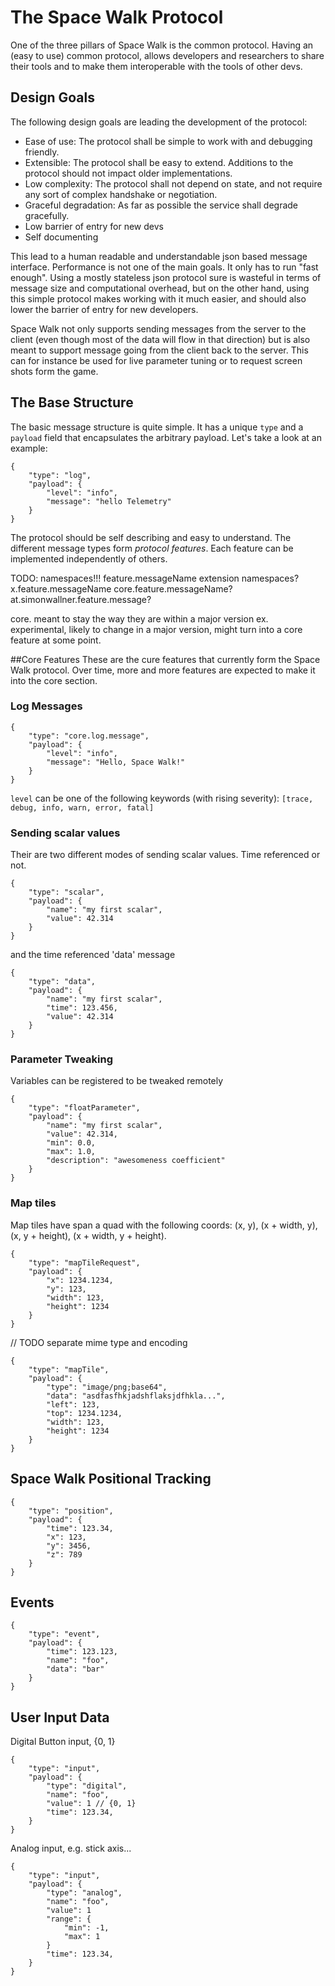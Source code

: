 # The Space Walk Protocol
One of the three pillars of Space Walk is the common protocol. Having an (easy to use) common protocol, allows developers and researchers to share their tools and to make them interoperable with the tools of other devs. 

## Design Goals
The following design goals are leading the development of the protocol:

- Ease of use: The protocol shall be simple to work with and debugging friendly. 
- Extensible: The protocol shall be easy to extend. Additions to the protocol should not impact older implementations.
- Low complexity: The protocol shall not depend on state, and not require any sort of complex handshake or negotiation. 
- Graceful degradation: As far as possible the service shall degrade gracefully.
- Low barrier of entry for new devs
- Self documenting

This lead to a human readable and understandable json based message interface. Performance is not one of the main goals. It only has to run "fast enough". Using a mostly stateless json protocol sure is wasteful in terms of message size and computational overhead, but on the other hand, using this simple protocol makes working with it much easier, and should also lower the barrier of entry for new developers.

Space Walk not only supports sending messages from the server to the client (even though most of the data will flow in that direction) but is also meant to support message going from the client back to the server. This can for instance be used for live parameter tuning or to request screen shots form the game.


## The Base Structure
The basic message structure is quite simple. It has a unique `type` and a `payload` field that encapsulates the arbitrary payload. Let's take a look at an example:

	{
		"type": "log",
		"payload": {
			"level": "info",
			"message": "hello Telemetry"
		}
	}

The protocol should be self describing and easy to understand. The different message types form *protocol features*. Each feature can be implemented independently of others.

TODO: namespaces!!!
feature.messageName
extension namespaces?
x.feature.messageName
core.feature.messageName?
at.simonwallner.feature.message?

core. meant to stay the way they are within a major version
ex. experimental, likely to change in a major version, might turn into a core feature at some point.


##Core Features
These are the cure features that currently form the Space Walk protocol. Over time, more and more features are expected to make it into the core section. 

### Log Messages
	{
		"type": "core.log.message",
		"payload": {
			"level": "info",
			"message": "Hello, Space Walk!"
		}
	}

`level` can be one of the following keywords (with rising severity):	`[trace, debug, info, warn, error, fatal]`

### Sending scalar values
Their are two different modes of sending scalar values. Time referenced or not.

	{
		"type": "scalar",
		"payload": {
			"name": "my first scalar",
			"value": 42.314
		}
	}

and the time referenced 'data' message

	{
		"type": "data",
		"payload": {
			"name": "my first scalar",
			"time": 123.456,
			"value": 42.314
		}
	}

### Parameter Tweaking

Variables can be registered to be tweaked remotely

	{
		"type": "floatParameter",
		"payload": {
			"name": "my first scalar",
			"value": 42.314,
			"min": 0.0,
			"max": 1.0,
			"description": "awesomeness coefficient"
		}
	}


### Map tiles

Map tiles have span a quad with the following coords: (x, y), (x + width, y), (x, y + height), (x + width, y + height).

	{
		"type": "mapTileRequest",
		"payload": {
			"x": 1234.1234,
			"y": 123,
			"width": 123,
			"height": 1234
		}
	}

// TODO separate mime type and encoding

	{
		"type": "mapTile",
		"payload": {
			"type": "image/png;base64",
			"data": "asdfasfhkjadshflaksjdfhkla...",
			"left": 123,
			"top": 1234.1234,
			"width": 123,
			"height": 1234
		}
	}



## Space Walk Positional Tracking
	{
		"type": "position",
		"payload": {
			"time": 123.34,
			"x": 123,
			"y": 3456,
			"z": 789
		}
	}

## Events
	{
		"type": "event",
		"payload": {
			"time": 123.123,
			"name": "foo",
			"data": "bar"
		}
	}


## User Input Data
Digital Button input, {0, 1}

	{
		"type": "input",
		"payload": {
			"type": "digital",
			"name": "foo",
			"value": 1 // {0, 1}
			"time": 123.34,
		}
	}

Analog input, e.g. stick axis...

	{
		"type": "input",
		"payload": {
			"type": "analog",
			"name": "foo",
			"value": 1
			"range": {
				"min": -1,
				"max": 1
			}
			"time": 123.34,
		}
	}
